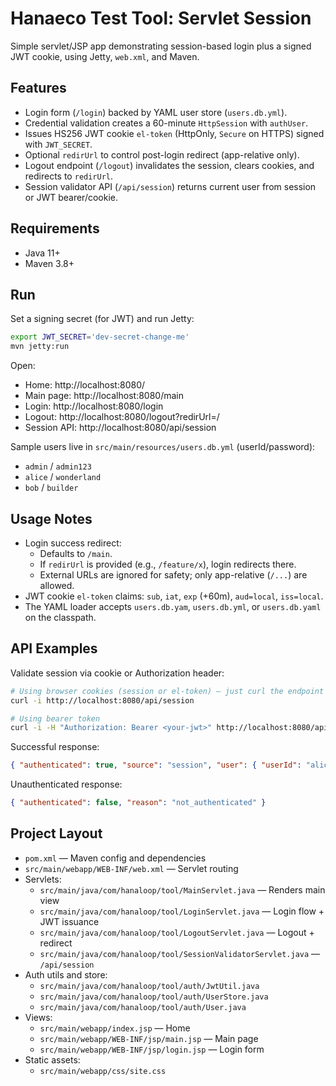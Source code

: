 # Hanaeco Test Tool: Servlet Session

Simple servlet/JSP app demonstrating session-based login plus a signed JWT cookie, using Jetty, `web.xml`, and Maven.

## Features

- Login form (`/login`) backed by YAML user store (`users.db.yml`).
- Credential validation creates a 60-minute `HttpSession` with `authUser`.
- Issues HS256 JWT cookie `el-token` (HttpOnly, `Secure` on HTTPS) signed with `JWT_SECRET`.
- Optional `redirUrl` to control post-login redirect (app-relative only).
- Logout endpoint (`/logout`) invalidates the session, clears cookies, and redirects to `redirUrl`.
- Session validator API (`/api/session`) returns current user from session or JWT bearer/cookie.

## Requirements

- Java 11+
- Maven 3.8+

## Run

Set a signing secret (for JWT) and run Jetty:

```bash
export JWT_SECRET='dev-secret-change-me'
mvn jetty:run
```

Open:

- Home: http://localhost:8080/
- Main page: http://localhost:8080/main
- Login: http://localhost:8080/login
- Logout: http://localhost:8080/logout?redirUrl=/
- Session API: http://localhost:8080/api/session

Sample users live in `src/main/resources/users.db.yml` (userId/password):

- `admin` / `admin123`
- `alice` / `wonderland`
- `bob` / `builder`

## Usage Notes

- Login success redirect:
  - Defaults to `/main`.
  - If `redirUrl` is provided (e.g., `/feature/x`), login redirects there.
  - External URLs are ignored for safety; only app-relative (`/...`) are allowed.
- JWT cookie `el-token` claims: `sub`, `iat`, `exp` (+60m), `aud=local`, `iss=local`.
- The YAML loader accepts `users.db.yam`, `users.db.yml`, or `users.db.yaml` on the classpath.

## API Examples

Validate session via cookie or Authorization header:

```bash
# Using browser cookies (session or el-token) — just curl the endpoint when authenticated
curl -i http://localhost:8080/api/session

# Using bearer token
curl -i -H "Authorization: Bearer <your-jwt>" http://localhost:8080/api/session
```

Successful response:

```json
{ "authenticated": true, "source": "session", "user": { "userId": "alice", "name": "Alice Liddell", "role": "USER" } }
```

Unauthenticated response:

```json
{ "authenticated": false, "reason": "not_authenticated" }
```

## Project Layout

- `pom.xml` — Maven config and dependencies
- `src/main/webapp/WEB-INF/web.xml` — Servlet routing
- Servlets:
  - `src/main/java/com/hanaloop/tool/MainServlet.java` — Renders main view
  - `src/main/java/com/hanaloop/tool/LoginServlet.java` — Login flow + JWT issuance
  - `src/main/java/com/hanaloop/tool/LogoutServlet.java` — Logout + redirect
  - `src/main/java/com/hanaloop/tool/SessionValidatorServlet.java` — `/api/session`
- Auth utils and store:
  - `src/main/java/com/hanaloop/tool/auth/JwtUtil.java`
  - `src/main/java/com/hanaloop/tool/auth/UserStore.java`
  - `src/main/java/com/hanaloop/tool/auth/User.java`
- Views:
  - `src/main/webapp/index.jsp` — Home
  - `src/main/webapp/WEB-INF/jsp/main.jsp` — Main page
  - `src/main/webapp/WEB-INF/jsp/login.jsp` — Login form
- Static assets:
  - `src/main/webapp/css/site.css`

